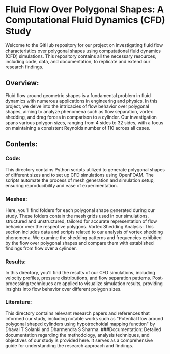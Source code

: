 # Fluid Flow Over Polygonal Shapes: A Computational Fluid Dynamics (CFD) Study

Welcome to the GitHub repository for our project on investigating fluid flow characteristics over polygonal shapes using computational fluid dynamics (CFD) simulations. This repository contains all the necessary resources, including code, data, and documentation, to replicate and extend our research findings.

## Overview:
Fluid flow around geometric shapes is a fundamental problem in fluid dynamics with numerous applications in engineering and physics. In this project, we delve into the intricacies of flow behavior over polygonal shapes, aiming to analyze phenomena such as flow separation, vortex shedding, and drag forces in comparison to a cylinder. Our investigation spans various polygon sizes, ranging from 4 sides to 32 sides, with a focus on maintaining a consistent Reynolds number of 110 across all cases.

## Contents:
### Code: 
This directory contains Python scripts utilized to generate polygonal shapes of different sizes and to set up CFD simulations using OpenFOAM. The scripts automate the process of mesh generation and simulation setup, ensuring reproducibility and ease of experimentation.
### Meshes: 
Here, you'll find folders for each polygonal shape generated during our study. These folders contain the mesh grids used in our simulations, structured and unstructured, tailored for accurate representation of flow behavior over the respective polygons.
Vortex Shedding Analysis: This section includes data and scripts related to our analysis of vortex shedding phenomena. We examine the shedding patterns and frequencies exhibited by the flow over polygonal shapes and compare them with established findings from flow over a cylinder.
### Results: 
In this directory, you'll find the results of our CFD simulations, including velocity profiles, pressure distributions, and flow separation patterns. Post-processing techniques are applied to visualize simulation results, providing insights into flow behavior over different polygon sizes.
### Literature: 
This directory contains relevant research papers and references that informed our study, including notable works such as "Potential flow around polygonal shaped cylinders using hypotrochoidal mapping function" by Dhaval T Solanki and Dharmendra S Sharma.
###Documentation: 
Detailed documentation regarding the methodology, analysis techniques, and objectives of our study is provided here. It serves as a comprehensive guide for understanding the research approach and findings.
